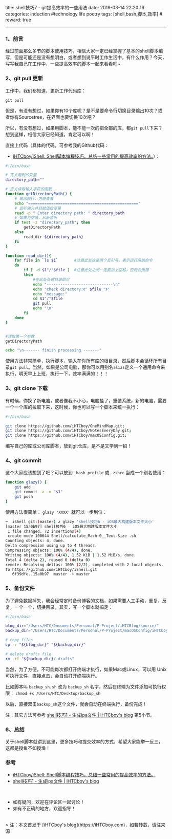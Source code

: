 title: shell技巧7 - git提高效率的一些用法
date: 2019-03-14 22:20:16
categories: induction #technology life poetry
tags: [shell,bash,脚本,效率]  # <!--more-->
reward: true

---

### 1、前言
经过前面那么多节的脚本使用技巧，相信大家一定已经掌握了基本的shell脚本编写，但是可能还是没有想明白，或者想到说平时工作生活中，有什么作用？今天，写写我自己在工作中，一些提高效率的脚本一起来看看吧~

<!--more-->

### 2、git pull 更新

工作中，我们都知道，更新工作代码库：
```
git pull
```

但是，有没有想过，如果你有10个库呢？是不是要命令行切换目录输出10次？或者你有Sourcetree，在界面也要切换10次吧？

所以，有没有想过，如果用脚本，能不能一次的把全部的库，都`git pull`下来？想到这样，相信大家已经知道，肯定可以啊！

直接上代码（具体的代码，可参考我的Github代码：
-  [iHTCboy/iShell: Shell脚本编程技巧，总结一些常用的提高效率的方法。](https://github.com/iHTCboy/iShell)）：


```bash
#!/bin/bash

# 定义用到的变量
directory_path=""

# 定义读取输入字符的函数
function getDirectoryPath() {
	# 输出换行，方便查看
	echo "================================================"
	# 监听输入并且赋值给变量
	read -p " Enter directory path: " directory_path
	# 如果为空值，从新监听
	if test -z "directory_path"; then
		getDirectoryPath
	else
		read_dir ${directory_path}
	fi
}

function read_dir(){
	for file in `ls $1`       #注意此处这是两个反引号，表示运行系统命令
	do
		if [ -d $1"/"$file ]  #注意此处之间一定要加上空格，否则会报错
		then
			#在此处处理目录即可
			echo "-----------------------------\n"
			echo "check directory:《" $file "》"
			echo "message:"
			cd $1"/"$file
			git pull
			echo "\n"
		fi
	done
}   


#读取第一个参数
getDirectoryPath

echo "\n------- finish processing -------"

```

使用方法非常简单，执行脚本，输入在你所有库的根目录，然后脚本会循环所有目录`git pull`。当然，如果是公司电脑，那你可以用别名`alias`定义一个通用命令来执行，明天早上上班，执行一下，效率满满的！！！


### 3、git clone 下载
有时候，你换了新电脑，或者像我不小心，电脑挂了，重装系统，新的电脑，需要一个一个库的拉取下来，这时候，你也可以写一个脚本来统一执行：

```bash
#!/bin/bash

git clone https://github.com/iHTCboy/OneMindMap.git;
git clone https://github.com/iHTCboy/NotesEveryDay.git;
git clone https://github.com/iHTCboy/macOSConfig.git;
```
 
 编写自己的库或公司库脚本，放到git仓库，是不是又学到一招！

### 4、git commit

这个大家应该想到了吧？可以放到 `.bash_profile` 或 `.zshrc` 当成一个别名使用：

```bash
function glazy() {
    git add .
    git commit -a -m "$1"
    git push
}

```

使用方法很简单：
`glazy 'XXXX'` 就可以一步到位：

```bash
➜  iShell git:(master) ✗ glazy 'shell技巧6 - iOS最大构建版本文件大小'
[master 15a0b97] shell技巧6 - iOS最大构建版本文件大小
 1 file changed, 72 insertions(+)
 create mode 100644 Shell/calculate_Mach-0__Text-Size .sh
Counting objects: 4, done.
Delta compression using up to 4 threads.
Compressing objects: 100% (4/4), done.
Writing objects: 100% (4/4), 1.52 KiB | 1.52 MiB/s, done.
Total 4 (delta 2), reused 0 (delta 0)
remote: Resolving deltas: 100% (2/2), completed with 2 local objects.
To https://github.com/iHTCboy/iShell.git
   6f39dfe..15a0b97  master -> master
```

### 5、备份文件
为了避免数据掉失，我会经常定时备份博客的文档，如果需要人工手动，重复，反复，一个一个，切换目录，其实，写一个脚本就搞定：

```bash
#!/bin/bash

blog_dir="/Users/HTC/Documents/Personal/P-Project/iHTCBlog/source/"
backup_dir="/Users/HTC/Documents/Personal/P-Project/macOSConfig/iHTCboy_Blog/"

# copy files
cp -r "${blog_dir}" "${backup_dir}"

# delete drafts file
rm -rf "${backup_dir}/_drafts"
```

当然，为了方便，不可能每次都打开终端才执行，如果Mac或Linux，可以用 Unix 可执行文件，直接点击，会自动打开终端执行。

比如脚本叫 `backup_sh.sh` 改为 `backup_sh` 名字，然后在终端为文件添加可执行权限：
`chmod +x /Users/HTC/Desktop/backup_sh` 

以后，直接双击`backup_sh`这个文件，就会自动在终端执行，备份完成！

注：其它方法可参考 [shell技巧1 - 生成ipa文件 | iHTCboy's blog](https://ihtcboy.com/2018/08/31/2018-08-31_shell技巧1_生成ipa文件/) 第5小节。

### 6、总结

关于shell脚本就讲到这里，更多技巧和提交效率的方式，希望大家能举一反三，这都是授鱼不如授渔！ 

### 参考
- [iHTCboy/iShell: Shell脚本编程技巧，总结一些常用的提高效率的方法。](https://github.com/iHTCboy/iShell)
- [shell技巧1 - 生成ipa文件 | iHTCboy's blog](https://ihtcboy.com/2018/08/31/2018-08-31_shell技巧1_生成ipa文件/)

<br>

- 如有疑问，欢迎在评论区一起讨论！
- 如有不正确的地方，欢迎指导！

<br>
> 注：本文首发于 [iHTCboy's blog](https://iHTCboy.com)，如若转载，请注来源
